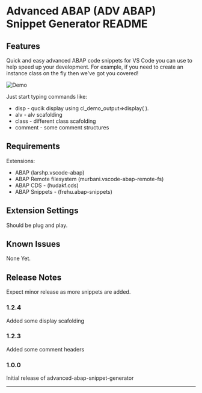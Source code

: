# Advanced ABAP (ADV ABAP) Snippet Generator README


## Features

Quick and easy advanced ABAP code snippets for VS Code you can use to help speed up your development. For example, if you need to create an instance class on the fly then we've got you covered! 

![Demo](https://user-images.githubusercontent.com/19891236/91463343-3376b980-e883-11ea-8060-8300be179eac.gif)

Just start typing commands like:
* disp - qucik display using cl_demo_output=>display( ).
* alv - alv scafolding
* class - different class scafolding
* comment - some comment structures

## Requirements

Extensions:
- ABAP (larshp.vscode-abap)
- ABAP Remote filesystem (murbani.vscode-abap-remote-fs)
- ABAP CDS - (hudakf.cds)
- ABAP Snippets - (frehu.abap-snippets)


## Extension Settings

Should be plug and play.

## Known Issues

None Yet.

## Release Notes

Expect minor release as more snippets are added.

### 1.2.4

Added some display scafolding

### 1.2.3

Added some comment headers

### 1.0.0

Initial release of advanced-abap-snippet-generator


-----------------------------------------------------------------------------------------------------------


